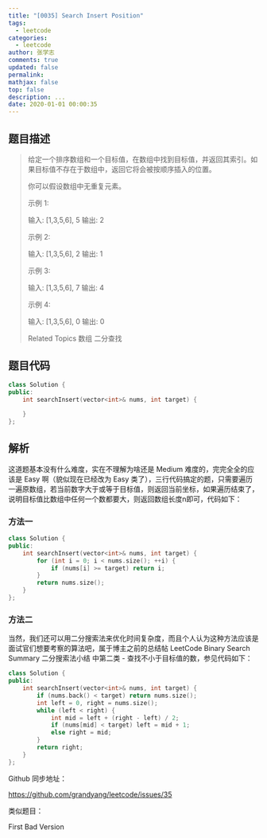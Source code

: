 ```yaml
---
title: "[0035] Search Insert Position"
tags:
  - leetcode
categories:
  - leetcode
author: 张学志
comments: true
updated: false
permalink:
mathjax: false
top: false
description: ...
date: 2020-01-01 00:00:35
---
```


## 题目描述

> 给定一个排序数组和一个目标值，在数组中找到目标值，并返回其索引。如果目标值不存在于数组中，返回它将会被按顺序插入的位置。 
> 
> 你可以假设数组中无重复元素。 
> 
> 示例 1: 
> 
> 输入: [1,3,5,6], 5
> 输出: 2
> 
> 
> 示例 2: 
> 
> 输入: [1,3,5,6], 2
> 输出: 1
> 
> 
> 示例 3: 
> 
> 输入: [1,3,5,6], 7
> 输出: 4
> 
> 
> 示例 4: 
> 
> 输入: [1,3,5,6], 0
> 输出: 0
> 
> Related Topics 数组 二分查找

## 题目代码

```cpp
class Solution {
public:
    int searchInsert(vector<int>& nums, int target) {
        
    }
};
```

## 解析

这道题基本没有什么难度，实在不理解为啥还是 Medium 难度的，完完全全的应该是 Easy 啊（貌似现在已经改为 Easy 类了），三行代码搞定的题，只需要遍历一遍原数组，若当前数字大于或等于目标值，则返回当前坐标，如果遍历结束了，说明目标值比数组中任何一个数都要大，则返回数组长度n即可，代码如下：

### 方法一

```cpp
class Solution {
public:
    int searchInsert(vector<int>& nums, int target) {
        for (int i = 0; i < nums.size(); ++i) {
            if (nums[i] >= target) return i;
        }
        return nums.size();
    }
};
```

### 方法二

当然，我们还可以用二分搜索法来优化时间复杂度，而且个人认为这种方法应该是面试官们想要考察的算法吧，属于博主之前的总结帖 LeetCode Binary Search Summary 二分搜索法小结 中第二类 - 查找不小于目标值的数，参见代码如下：

```cpp
class Solution {
public:
    int searchInsert(vector<int>& nums, int target) {
        if (nums.back() < target) return nums.size();
        int left = 0, right = nums.size();
        while (left < right) {
            int mid = left + (right - left) / 2;
            if (nums[mid] < target) left = mid + 1;
            else right = mid;
        }
        return right;
    }
};
```

Github 同步地址：

https://github.com/grandyang/leetcode/issues/35

类似题目：

First Bad Version